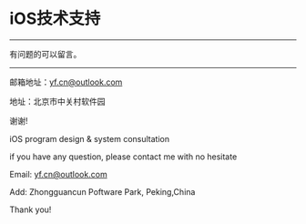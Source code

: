 # iOS技术支持
***
有问题的可以留言。
***
邮箱地址：yf.cn@outlook.com

地址：北京市中关村软件园

谢谢!

iOS program design & system consultation

if you have any question, please contact me with no hesitate

Email: yf.cn@outlook.com

Add: Zhongguancun Poftware Park, Peking,China

Thank you!
